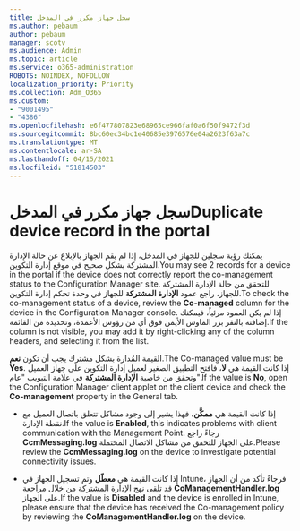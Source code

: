 ```yaml
---
title: سجل جهاز مكرر في المدخل
ms.author: pebaum
author: pebaum
manager: scotv
ms.audience: Admin
ms.topic: article
ms.service: o365-administration
ROBOTS: NOINDEX, NOFOLLOW
localization_priority: Priority
ms.collection: Adm_O365
ms.custom:
- "9001495"
- "4386"
ms.openlocfilehash: e6f477807823e68965ce966faf0a6f50f9472f3d
ms.sourcegitcommit: 8bc60ec34bc1e40685e3976576e04a2623f63a7c
ms.translationtype: MT
ms.contentlocale: ar-SA
ms.lasthandoff: 04/15/2021
ms.locfileid: "51814503"
---
```

# <a name="duplicate-device-record-in-the-portal"></a><span data-ttu-id="4409c-102">سجل جهاز مكرر في المدخل</span><span class="sxs-lookup"><span data-stu-id="4409c-102">Duplicate device record in the portal</span></span>

<span data-ttu-id="4409c-103">يمكنك رؤية سجلين للجهاز في المدخل، إذا لم يقم الجهاز بالإبلاغ عن حالة الإدارة المشتركة بشكل صحيح في موقع إدارة التكوين.</span><span class="sxs-lookup"><span data-stu-id="4409c-103">You may see 2 records for a device in the portal if the device does not correctly report the co-management status to the Configuration Manager site.</span></span> <span data-ttu-id="4409c-104">للتحقق من حالة الإدارة المشتركة للجهاز، راجع عمود **الإدارة المشتركة** للجهاز في وحدة تحكم إدارة التكوين.</span><span class="sxs-lookup"><span data-stu-id="4409c-104">To check the co-management status of a device, review the **Co-managed** column for the device in the Configuration Manager console.</span></span> <span data-ttu-id="4409c-105">إذا لم يكن العمود مرئياً، فيمكنك إضافته بالنقر بزر الماوس الأيمن فوق أي من رؤوس الأعمدة، وتحديده من القائمة.</span><span class="sxs-lookup"><span data-stu-id="4409c-105">If the column is not visible, you may add it by right-clicking any of the column headers, and selecting it from the list.</span></span>

<span data-ttu-id="4409c-106">القيمة المُدارة بشكل مشترك يجب أن تكون **نعم**.</span><span class="sxs-lookup"><span data-stu-id="4409c-106">The Co-managed value must be **Yes**.</span></span> <span data-ttu-id="4409c-107">إذا كانت القيمة هي **لا**، فافتح التطبيق الصغير لعميل إدارة التكوين على جهاز العميل وتحقق من خاصية **الإدارة المشتركة** في علامة التبويب "عام".</span><span class="sxs-lookup"><span data-stu-id="4409c-107">If the value is **No**, open the Configuration Manager client applet on the client device and check the **Co-management** property in the General tab.</span></span>

- <span data-ttu-id="4409c-108">إذا كانت القيمة هي **ممكَّن**، فهذا يشير إلى وجود مشاكل تتعلق باتصال العميل مع نقطة الإدارة.</span><span class="sxs-lookup"><span data-stu-id="4409c-108">If the value is **Enabled**, this indicates problems with client communication with the Management Point.</span></span> <span data-ttu-id="4409c-109">رجاءً راجع **CcmMessaging.log** على الجهاز للتحقق من مشاكل الاتصال المحتملة.</span><span class="sxs-lookup"><span data-stu-id="4409c-109">Please review the **CcmMessaging.log** on the device to investigate potential connectivity issues.</span></span>

- <span data-ttu-id="4409c-110">إذا كانت القيمة هي **معطّل** وتم تسجيل الجهاز في Intune، فرجاءً تأكد من أن الجهاز قد تلقى نهج الإدارة المشتركة من خلال مراجعة **CoManagementHandler.log** على الجهاز.</span><span class="sxs-lookup"><span data-stu-id="4409c-110">If the value is **Disabled** and the device is enrolled in Intune, please ensure that the device has received the Co-management policy by reviewing the **CoManagementHandler.log** on the device.</span></span>
